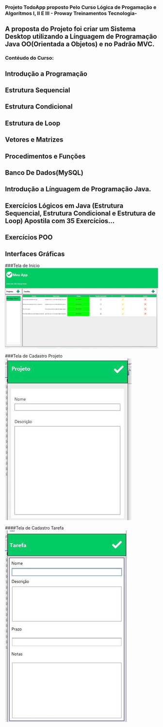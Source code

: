 ### Projeto TodoApp proposto Pelo Curso Lógica de Progamação e Algorítmos I, II E III - Proway Treinamentos Tecnologia-

## A proposta do Projeto foi criar um Sistema Desktop utilizando a Línguagem de Programação Java OO(Orientada a Objetos) e no Padrão MVC.

### Contéudo do Curso: 
## Introdução a Programação
## Estrutura Sequencial
## Estrutura Condicional
## Estrutura de Loop
## Vetores e Matrizes
## Procedimentos e Funções
## Banco De Dados(MySQL)
## Introdução a Línguagem de Programação Java.
## Exercícios Lógicos em Java (Estrutura Sequencial, Estrutura Condicional e Estrutura de Loop) Apostila com 35 Exercícios...
## Exercícios POO
## Interfaces Gráficas

###Tela de Início
![Tela Início](https://github.com/DanielMacedo7/MeuApp/blob/70c4a1e3d74c4e6e67491662cfdb21907d0a95b7/WhatsApp%20Image%202024-02-29%20at%2014.04.38.jpeg)

###Tela de Cadastro Projeto
![Cadastro de Projeto](https://github.com/DanielMacedo7/MeuApp/blob/afb6ca0f6b88fa9210ce88de2195ba04225a9956/WhatsApp%20Image%202024-02-29%20at%2014.04.39.jpeg)

####Tela de Cadastro Tarefa
![Cadastro de Tarefa](https://github.com/DanielMacedo7/MeuApp/blob/afb6ca0f6b88fa9210ce88de2195ba04225a9956/WhatsApp%20Image%202024-02-29%20at%2014.04.40.jpeg)



